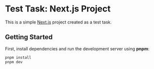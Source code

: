 # Test Task: Next.js Project

This is a simple [Next.js](https://nextjs.org) project created as a test task.

## Getting Started

First, install dependencies and run the development server using **pnpm**:

```bash
pnpm install
pnpm dev
```
